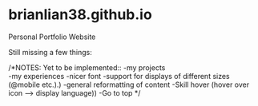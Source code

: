 # brianlian38.github.io
Personal Portfolio Website

Still missing a few things:

/*NOTES:
Yet to be implemented::
  -my projects
<br>-my experiences
  -nicer font
  -support for displays of different sizes (@mobile etc.).)
  -general reformatting of content
  -Skill hover (hover over icon --> display language))
  -Go to top
*/
